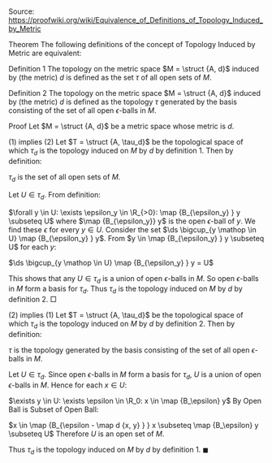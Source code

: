 # 

Source: https://proofwiki.org/wiki/Equivalence_of_Definitions_of_Topology_Induced_by_Metric



Theorem
The following definitions of the concept of Topology Induced by Metric are equivalent:

Definition 1
The topology on the metric space $M = \struct {A, d}$ induced by (the metric) $d$ is defined as the set $\tau$ of all open sets of $M$.

Definition 2
The topology on the metric space $M = \struct {A, d}$ induced by (the metric) $d$ is defined as the topology $\tau$ generated by the basis consisting of the set of all open $\epsilon$-balls in $M$.


Proof
Let $M = \struct {A, d}$ be a metric space whose metric is $d$.


$(1)$ implies $(2)$
Let $T = \struct {A, \tau_d}$ be the topological space of which $\tau_d$ is the topology induced on $M$ by $d$ by definition 1.
Then by definition:

$\tau_d$ is the set of all open sets of $M$.

Let $U \in \tau_d$.
From definition:

$\forall y \in U: \exists \epsilon_y \in \R_{>0}: \map {B_{\epsilon_y} } y \subseteq U$
where $\map {B_{\epsilon_y}} y$ is the open $\epsilon$-ball of $y$.
We find these $\epsilon$ for every $y \in U$.
Consider the set $\ds \bigcup_{y \mathop \in U} \map {B_{\epsilon_y} } y$.
From $y \in \map {B_{\epsilon_y} } y \subseteq U$ for each $y$:

$\ds \bigcup_{y \mathop \in U} \map {B_{\epsilon_y} } y = U$

This shows that any $U \in \tau_d$ is a union of open $\epsilon$-balls in $M$.
So open $\epsilon$-balls in $M$ form a basis for $\tau_d$.
Thus $\tau_d$ is the topology induced on $M$ by $d$ by definition 2.
$\Box$


$(2)$ implies $(1)$
Let $T = \struct {A, \tau_d}$ be the topological space of which $\tau_d$ is the topology induced on $M$ by $d$ by definition 2.
Then by definition:

$\tau$ is the topology generated by the basis consisting of the set of all open $\epsilon$-balls in $M$.

Let $U \in \tau_d$.
Since open $\epsilon$-balls in $M$ form a basis for $\tau_d$, $U$ is a union of open $\epsilon$-balls in $M$.
Hence for each $x \in U$:

$\exists y \in U: \exists \epsilon \in \R_0: x \in \map {B_\epsilon} y$
By Open Ball is Subset of Open Ball:

$x \in \map {B_{\epsilon - \map d {x, y} } } x \subseteq \map {B_\epsilon} y \subseteq U$
Therefore $U$ is an open set of $M$.

Thus $\tau_d$ is the topology induced on $M$ by $d$ by definition 1.
$\blacksquare$





